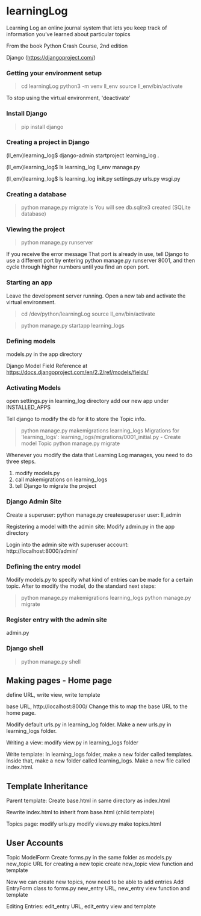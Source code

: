 # learningLog

Learning Log
an online journal system that lets you keep track of
information you’ve learned about particular topics

From the book Python Crash Course, 2nd edition

Django (https://djangoproject.com/)

### Getting your environment setup

>cd learningLog
>python3 -m venv ll_env
>source ll_env/bin/activate

To stop using the virtual environment, 'deactivate'

### Install Django
>pip install django

### Creating a project in Django
(ll_env)learning_log$ django-admin startproject learning_log .

(ll_env)learning_log$ ls
learning_log ll_env manage.py

(ll_env)learning_log$ ls learning_log
__init__.py settings.py urls.py wsgi.py

### Creating a database
>python manage.py migrate
>ls
You will see db.sqlite3 created (SQLite database)

### Viewing the project
>python manage.py runserver

If you receive the error message That port is already in use, tell Django to use
a different port by entering python manage.py runserver 8001, and then cycle
through higher numbers until you find an open port.

### Starting an app

Leave the development server running. Open a new tab and activate the
virtual environment.

>cd /dev/python/learningLog
>source ll_env/bin/activate

>python manage.py startapp learning_logs

### Defining models
models.py in the app directory

Django Model Field Reference at
https://docs.djangoproject.com/en/2.2/ref/models/fields/

### Activating Models
open settings.py in learning_log directory
add our new app under INSTALLED_APPS

Tell django to modify the db for it to store the Topic info.
> python manage.py makemigrations learning_logs
Migrations for 'learning_logs':
  learning_logs/migrations/0001_initial.py
    - Create model Topic
>python manage.py migrate

Whenever you modify the data that Learning Log manages, you need
to do three steps.
1. modify models.py
2. call makemigrations on learning_logs
3. tell Django to migrate the project

### Django Admin Site

Create a superuser:
python manage.py createsuperuser
user: ll_admin

Registering a model with the admin site:
Modify admin.py in the app directory

Login into the admin site with superuser account:
http://localhost:8000/admin/

### Defining the entry model
Modify models.py to specify what kind of entries can be made
for a certain topic.
After to modify the model, do the standard next steps:
>python manage.py makemigrations learning_logs
>python manage.py migrate

### Register entry with the admin site
admin.py

### Django shell
>python manage.py shell

## Making pages - Home page
define URL, write view, write template

base URL, http://localhost:8000/
Change this to map the base URL to the home page.

Modify default urls.py in learning_log folder.
Make a new urls.py in learning_logs folder.

Writing a view:
modify view.py in learning_logs folder

Write template:
In learning_logs folder, make a new folder called templates.
Inside that, make a new folder called learning_logs.
Make a new file called index.html.

## Template Inheritance

Parent template:
Create base.html in same directory as index.html

Rewrite index.html to inherit from base.html (child template)

Topics page:
modify urls.py
modify views.py
make topics.html

## User Accounts

Topic ModelForm
Create forms.py in the same folder as models.py
new_topic URL for creating a new topic
create new_topic view function and template

Now we can create new topics, now need to be able to add entries
Add EntryForm class to forms.py
new_entry URL, new_entry view function and template

Editing Entries:
edit_entry URL, edit_entry view and template















